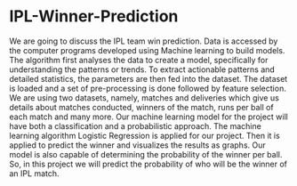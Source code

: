 # IPL-Winner-Prediction

We are going to discuss the IPL team win prediction. Data is accessed by the computer programs developed using Machine learning to build models. The algorithm first analyses the data to create a model, specifically for understanding the patterns or trends. To extract actionable patterns and detailed statistics, the parameters are then fed into the dataset. The dataset is loaded and a set of pre-processing is done followed by feature selection. We are using two datasets, namely, matches and deliveries which give us details about matches conducted, winners of the match, runs per ball of each match and many more. Our machine learning model for the project will have both a classification and a probabilistic approach. The machine learning algorithm Logistic Regression is applied for our project. Then it is applied to predict the winner and visualizes the results as graphs. Our model is also capable of determining the probability of the winner per ball. So, in this project we will predict the probability of who will be the winner of an IPL match.
